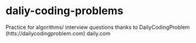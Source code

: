 # daliy-coding-problems
Practice for algorithms/ interview questions thanks to DailyCodingProblem (htts://dailycodingproblem.com) daily.com






